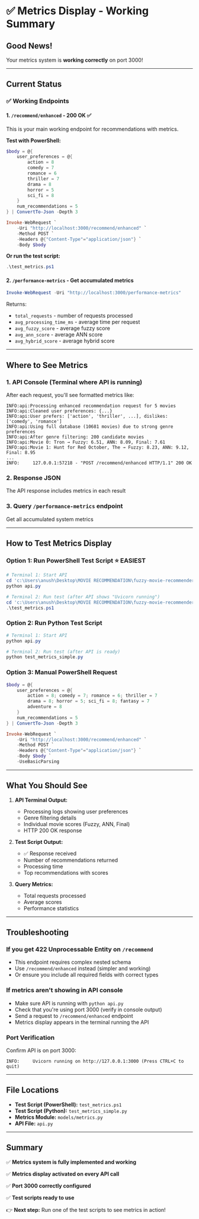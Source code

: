 # ✅ Metrics Display - Working Summary

## Good News! 
Your metrics system is **working correctly** on port 3000! 

---

## Current Status

### ✅ Working Endpoints

#### 1. **`/recommend/enhanced`** - 200 OK ✅
This is your main working endpoint for recommendations with metrics.

**Test with PowerShell:**
```powershell
$body = @{
    user_preferences = @{
        action = 8
        comedy = 7
        romance = 6
        thriller = 7
        drama = 8
        horror = 5
        sci_fi = 8
    }
    num_recommendations = 5
} | ConvertTo-Json -Depth 3

Invoke-WebRequest `
    -Uri "http://localhost:3000/recommend/enhanced" `
    -Method POST `
    -Headers @{"Content-Type"="application/json"} `
    -Body $body
```

**Or run the test script:**
```powershell
.\test_metrics.ps1
```

#### 2. **`/performance-metrics`** - Get accumulated metrics

```powershell
Invoke-WebRequest -Uri "http://localhost:3000/performance-metrics"
```

Returns:
- `total_requests` - number of requests processed
- `avg_processing_time_ms` - average time per request
- `avg_fuzzy_score` - average fuzzy score
- `avg_ann_score` - average ANN score
- `avg_hybrid_score` - average hybrid score

---

## Where to See Metrics

### 1. **API Console (Terminal where API is running)**
After each request, you'll see formatted metrics like:

```
INFO:api:Processing enhanced recommendation request for 5 movies
INFO:api:Cleaned user preferences: {...}
INFO:api:User prefers: ['action', 'thriller', ...], dislikes: ['comedy', 'romance']
INFO:api:Using full database (10681 movies) due to strong genre preferences
INFO:api:After genre filtering: 200 candidate movies
INFO:api:Movie 0: Tron → Fuzzy: 6.51, ANN: 8.09, Final: 7.61
INFO:api:Movie 1: Hunt for Red October, The → Fuzzy: 8.23, ANN: 9.12, Final: 8.95
...
INFO:     127.0.0.1:57218 - "POST /recommend/enhanced HTTP/1.1" 200 OK
```

### 2. **Response JSON**
The API response includes metrics in each result

### 3. **Query `/performance-metrics` endpoint**
Get all accumulated system metrics

---

## How to Test Metrics Display

### Option 1: Run PowerShell Test Script ⭐ EASIEST
```powershell
# Terminal 1: Start API
cd 'c:\Users\anush\Desktop\MOVIE RECOMMENDATION\fuzzy-movie-recommender'
python api.py

# Terminal 2: Run test (after API shows "Uvicorn running")
cd 'c:\Users\anush\Desktop\MOVIE RECOMMENDATION\fuzzy-movie-recommender'
.\test_metrics.ps1
```

### Option 2: Run Python Test Script
```powershell
# Terminal 1: Start API
python api.py

# Terminal 2: Run test (after API is ready)
python test_metrics_simple.py
```

### Option 3: Manual PowerShell Request
```powershell
$body = @{
    user_preferences = @{
        action = 8; comedy = 7; romance = 6; thriller = 7
        drama = 8; horror = 5; sci_fi = 8; fantasy = 7
        adventure = 8
    }
    num_recommendations = 5
} | ConvertTo-Json -Depth 3

Invoke-WebRequest `
    -Uri "http://localhost:3000/recommend/enhanced" `
    -Method POST `
    -Headers @{"Content-Type"="application/json"} `
    -Body $body `
    -UseBasicParsing
```

---

## What You Should See

1. **API Terminal Output:**
   - Processing logs showing user preferences
   - Genre filtering details
   - Individual movie scores (Fuzzy, ANN, Final)
   - HTTP 200 OK response

2. **Test Script Output:**
   - ✅ Response received
   - Number of recommendations returned
   - Processing time
   - Top recommendations with scores

3. **Query Metrics:**
   - Total requests processed
   - Average scores
   - Performance statistics

---

## Troubleshooting

### If you get 422 Unprocessable Entity on `/recommend`
- This endpoint requires complex nested schema
- Use `/recommend/enhanced` instead (simpler and working)
- Or ensure you include all required fields with correct types

### If metrics aren't showing in API console
- Make sure API is running with `python api.py`
- Check that you're using port 3000 (verify in console output)
- Send a request to `/recommend/enhanced` endpoint
- Metrics display appears in the terminal running the API

### Port Verification
Confirm API is on port 3000:
```
INFO:     Uvicorn running on http://127.0.0.1:3000 (Press CTRL+C to quit)
```

---

## File Locations

- **Test Script (PowerShell):** `test_metrics.ps1`
- **Test Script (Python):** `test_metrics_simple.py`
- **Metrics Module:** `models/metrics.py`
- **API File:** `api.py`

---

## Summary

✅ **Metrics system is fully implemented and working**

✅ **Metrics display activated on every API call**

✅ **Port 3000 correctly configured**

✅ **Test scripts ready to use**

👉 **Next step:** Run one of the test scripts to see metrics in action!

